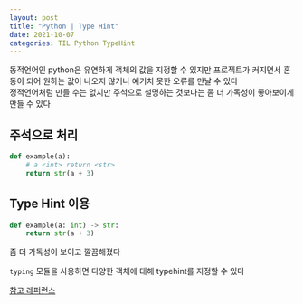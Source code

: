 ```yaml
---
layout: post
title: "Python | Type Hint"
date: 2021-10-07
categories: TIL Python TypeHint
---
```


동적언어인 python은 유연하게 객체의 값을 지정할 수 있지만 프로젝트가 커지면서 혼동이 되어 원하는 값이 나오지 않거나 예기치 못한 오류를 만날 수 있다  
정적언어처럼 만들 수는 없지만 주석으로 설명하는 것보다는 좀 더 가독성이 좋아보이게 만들 수 있다

## 주석으로 처리

```python
def example(a):
    # a <int> return <str>
    return str(a + 3)
```

## Type Hint 이용

```python
def example(a: int) -> str:
    return str(a + 3)
```

좀 더 가독성이 보이고 깔끔해졌다

`typing` 모듈을 사용하면 다양한 객체에 대해 typehint를 지정할 수 있다

[참고 레퍼런스](https://docs.python.org/ko/3/library/typing.html)

